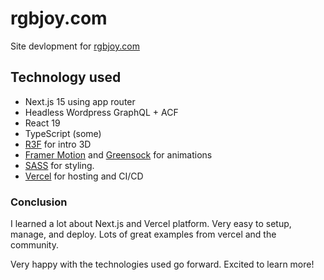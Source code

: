# rgbjoy.com

Site devlopment for [rgbjoy.com](https://rgbjoy.com)

## Technology used

- Next.js 15 using app router
- Headless Wordpress GraphQL + ACF
- React 19
- TypeScript (some)
- [R3F](https://docs.pmnd.rs/react-three-fiber/getting-started/introduction) for intro 3D
- [Framer Motion](https://www.framer.com/motion/) and [Greensock](https://greensock.com/) for animations
- [SASS](https://sass-lang.com/) for styling.
- [Vercel](https://vercel.com/) for hosting and CI/CD

### Conclusion

I learned a lot about Next.js and Vercel platform. Very easy to setup, manage, and deploy. Lots of great examples from vercel and the community.

Very happy with the technologies used go forward. Excited to learn more!
